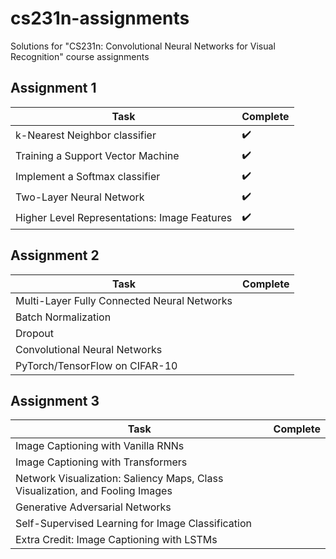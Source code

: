 # cs231n-assignments
Solutions for "CS231n: Convolutional Neural Networks for Visual Recognition" course assignments

## Assignment 1
 Task         | Complete
------------- | -------------
k-Nearest Neighbor classifier                 | :heavy_check_mark:
Training a Support Vector Machine             | :heavy_check_mark:
Implement a Softmax classifier                | :heavy_check_mark:
Two-Layer Neural Network                      | :heavy_check_mark:
Higher Level Representations: Image Features  | :heavy_check_mark:

## Assignment 2
 Task         | Complete
------------- | -------------
Multi-Layer Fully Connected Neural Networks | 
Batch Normalization                         | 
Dropout                                     | 
Convolutional Neural Networks               | 
PyTorch/TensorFlow on CIFAR-10              | 

## Assignment 3
 Task         | Complete
------------- | -------------
Image Captioning with Vanilla RNNs                                            | 
Image Captioning with Transformers                                            | 
Network Visualization: Saliency Maps, Class Visualization, and Fooling Images | 
Generative Adversarial Networks                                               | 
Self-Supervised Learning for Image Classification                             | 
Extra Credit: Image Captioning with LSTMs                                     |
